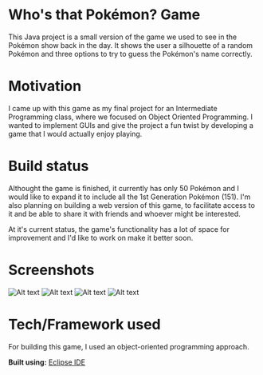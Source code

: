 # Who's that Pokémon? Game

This Java project is a small version of the game we used to see in the Pokémon show back in the day. It shows the user a silhouette of a random Pokémon and three options to try to guess the Pokémon's name correctly.

# Motivation

I came up with this game as my final project for an Intermediate Programming class, where we focused on Object Oriented Programming. I wanted to implement GUIs and give the project a fun twist by developing a game that I would actually enjoy playing.

# Build status

Althought the game is finished, it currently has only 50 Pokémon and I would like to expand it to include all the 1st Generation Pokémon (151). I'm also planning on building a web version of this game, to facilitate access to it and be able to share it with friends and whoever might be interested.

At it's current status, the game's functionality has a lot of space for improvement and I'd like to work on make it better soon.

# Screenshots

![Alt text](https://user-images.githubusercontent.com/56621823/89671199-6850ab80-d897-11ea-9cc6-5071b7103b14.png) ![Alt text](https://user-images.githubusercontent.com/56621823/89671205-6b4b9c00-d897-11ea-9019-e0886948c261.png) ![Alt text](https://user-images.githubusercontent.com/56621823/89672263-40624780-d899-11ea-84c8-8f77f6314b9f.png) ![Alt text](https://user-images.githubusercontent.com/56621823/89672271-435d3800-d899-11ea-9b9a-10e0b61845f3.png)

# Tech/Framework used

For building this game, I used an object-oriented programming approach.

**Built using:** [Eclipse IDE](https://www.eclipse.org/ide/)
